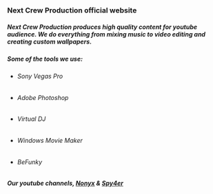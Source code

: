 ### **Next Crew Production official website**

##### Next Crew Production produces high quality content for youtube audience. We do everything from mixing music to video editing and creating custom wallpapers.
##### Some of the tools we use: 
* ###### Sony Vegas Pro 
* ###### Adobe Photoshop
* ###### Virtual DJ
* ###### Windows Movie Maker
* ###### BeFunky

##### Our youtube channels, [Nonyx](https://www.youtube.com/user/Nonyx100) & [Spy4er](https://www.youtube.com/channel/UCpAHpJDwziiBf560y8pOcaA)

